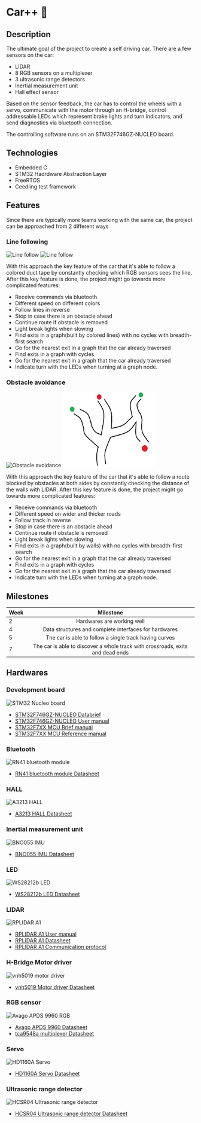 # Car++ 🚗 

## Description

The ultimate goal of the project to create a self driving car. There are a few sensors on the car:

* LIDAR 
* 8 RGB sensors on a multiplexer
* 3 ultrasonic range detectors
* Inertial measurement unit
* Hall effect sensor

Based on the sensor feedback, the car has to control the wheels with a servo, communicate with the motor through
an H-bridge, control addressable LEDs which represent brake lights and turn indicators, and send diagnostics via 
bluetooth connection.

The controlling software runs on an STM32F746GZ-NUCLEO board.

## Technologies

 * Embedded C
 * STM32 Hadrdware Abstraction Layer
 * FreeRTOS
 * Ceedling test framework
 
## Features

Since there are typically more teams working with the same car, the project can be approached from 2 different ways

### Line following

![Line follow](resource/image/line_follow_real.jpg) ![Line follow](resource/image/line_follow.jpg)

With this approach the key feature of the car that it's able to follow a colored duct tape by constantly checking
which RGB sensors sees the line. After this key feature is done, the project might go towards more complicated features:

* Receive commands via bluetooth
* Different speed on different colors
* Follow lines in reverse
* Stop in case there is an obstacle ahead
* Continue route if obstacle is removed
* Light break lights when slowing
* Find exits in a graph(built by colored lines) with no cycles with breadth-first search
* Go for the nearest exit in a graph that the car already traversed
* Find exits in a graph with cycles
* Go for the nearest exit in a graph that the car already traversed
* Indicate turn with the LEDs when turning at a graph node.

### Obstacle avoidance

![Obstacle avoidance](resource/image/obstacle_avoidance_real.jpg) ![Obstacle avoidance](resource/image/obstacle_avoidance.jpg)

With this approach the key feature of the car that it's able to follow a route blocked by obstacles at both sides by
constantly checking the distance of the walls with LIDAR. After this key feature is done, the project might
go towards more complicated features:

* Receive commands via bluetooth
* Different speed on wider and thicker roads
* Follow track in reverse
* Stop in case there is an obstacle ahead
* Continue route if obstacle is removed
* Light break lights when slowing
* Find exits in a graph(built by walls) with no cycles with breadth-first search
* Go for the nearest exit in a graph that the car already traversed
* Find exits in a graph with cycles
* Go for the nearest exit in a graph that the car already traversed
* Indicate turn with the LEDs when turning at a graph node.

## Milestones

| Week | Milestone                                                                      |
| -----|:------------------------------------------------------------------------------:|
| 2    | Hardwares are working well                                                     |
| 4    | Data structures and complete interfaces for hardwares                          |
| 5    | The car is able to follow a single track having curves                         |
| 7    | The car is able to discover a whole track with crossroads, exits and dead ends |

## Hardwares

### Development board

![STM32 Nucleo board](resource/image/nucleo.jpg)

* [STM32F746GZ-NUCLEO Databrief](resource/docs/stm32_databrief.pdf)
* [STM32F746GZ-NUCLEO User manual](resource/docs/stm32_user_manual.pdf)
* [STM32F7XX MCU Brief manual](resource/docs/stm32_brief_manual.pdf)
* [STM32F7XX MCU Reference manual](resource/docs/stm32_reference_manual.pdf) 

### Bluetooth

![RN41 bluetooth module](resource/image/bluetooth.jpg)

* [RN41 bluetooth module Datasheet](resource/docs/rn41_bluetooth_datasheet.pdf)

### HALL

![A3213 HALL](resource/image/hall.jpg)

* [A3213 HALL Datasheet](resource/docs/A3213_hall_datasheet.pdf)

### Inertial measurement unit

![BNO055 IMU](resource/image/imu.jpg)

* [BNO055 IMU Datasheet](resource/docs/BNO055_imu_datasheet.pdf)

### LED

![WS28212b LED](resource/image/led.jpg)

* [WS28212b LED Datasheet](resource/docs/ws2812b_led_datasheet.pdf)

### LIDAR

![RPLIDAR A1](resource/image/lidar.jpg)

* [RPLIDAR A1 User manual](resource/docs/rplidarA1_user_manual.pdf)
* [RPLIDAR A1 Datasheet](resource/docs/rplidarA1_datasheet.pdf)
* [RPLIDAR A1 Communication protocol](resource/docs/rplidarA1_communication_protocol.pdf)

### H-Bridge Motor driver

![vnh5019 motor driver](resource/image/motor_driver.jpg)

* [vnh5019 Motor driver Datasheet](resource/docs/vnh5019_motor_driver_datasheet.pdf)

### RGB sensor

![Avago APDS 9960 RGB](resource/image/rgb.jpg)

* [Avago APDS 9960 Datasheet](resource/docs/Avago_APDS_9960_datasheet.pdf)
* [tca9548a multiplexer Datasheet](resource/docs/tca9548a_multiplexer_datasheet.pdf)

### Servo

![HD1160A Servo](resource/image/servo.jpg)

* [HD1160A Servo Datasheet](resource/docs/HD1160A_servo_datasheet.pdf)

### Ultrasonic range detector

![HCSR04 Ultrasonic range detector](resource/image/ultrasonic.jpg)

* [HCSR04 Ultrasonic range detector Datasheet](resource/docs/HCSR04_ultrasonic_datasheet.pdf)
